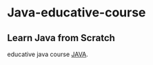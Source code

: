 # Java-educative-course
## Learn Java from Scratch
educative java course [JAVA](https://www.educative.io/learn).
